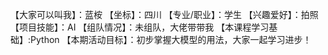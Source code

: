 【大家可以叫我】：蓝桉
【坐标】：四川
【专业/职业】：学生
【兴趣爱好】：拍照
【项目技能】：AI
【组队情况】：未组队，大佬带带我
【本课程学习基础】:Python
【本期活动目标】：初步掌握大模型的用法，大家一起学习进步！

